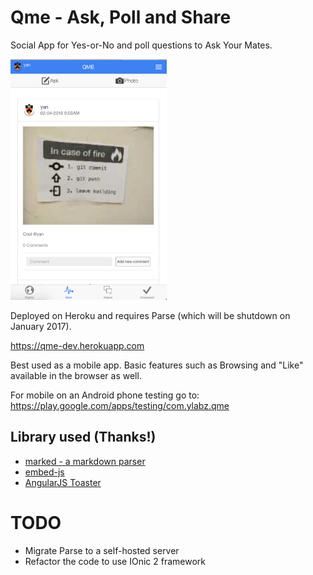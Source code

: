 # Qme - Ask, Poll and Share 

Social App for Yes-or-No and poll questions to Ask Your Mates.

<img src="https://github.com/yansh/Qme/blob/master/screenshots/Screen%20Shot%202016-07-21%20at%2016.04.56.png" width=250px>

Deployed on Heroku and requires Parse (which will be shutdown on January 2017).

https://qme-dev.herokuapp.com

Best used as a mobile app. Basic features such as Browsing and "Like" available in the browser as well.

For mobile on an Android phone testing go to: https://play.google.com/apps/testing/com.ylabz.qme

## Library used (Thanks!)

 * [marked - a markdown parser](https://github.com/chjj/marked)
 * [embed-js](http://riteshkr.com/embed.js)
 * [AngularJS Toaster](https://github.com/jirikavi/AngularJS-Toaster)

# TODO

* Migrate Parse to a self-hosted server
* Refactor the code to use IOnic 2 framework 



